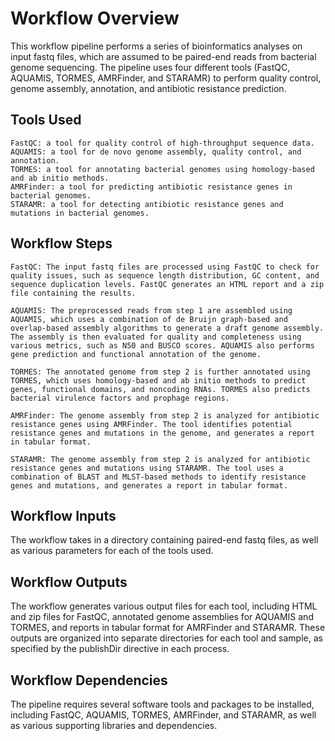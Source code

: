 # Workflow Overview

This workflow pipeline performs a series of bioinformatics analyses on input fastq files, which are assumed to be paired-end reads from bacterial genome sequencing. The pipeline uses four different tools (FastQC, AQUAMIS, TORMES, AMRFinder, and STARAMR) to perform quality control, genome assembly, annotation, and antibiotic resistance prediction.

## Tools Used

    FastQC: a tool for quality control of high-throughput sequence data.
    AQUAMIS: a tool for de novo genome assembly, quality control, and annotation.
    TORMES: a tool for annotating bacterial genomes using homology-based and ab initio methods.
    AMRFinder: a tool for predicting antibiotic resistance genes in bacterial genomes.
    STARAMR: a tool for detecting antibiotic resistance genes and mutations in bacterial genomes.

## Workflow Steps

    FastQC: The input fastq files are processed using FastQC to check for quality issues, such as sequence length distribution, GC content, and sequence duplication levels. FastQC generates an HTML report and a zip file containing the results.

    AQUAMIS: The preprocessed reads from step 1 are assembled using AQUAMIS, which uses a combination of de Bruijn graph-based and overlap-based assembly algorithms to generate a draft genome assembly. The assembly is then evaluated for quality and completeness using various metrics, such as N50 and BUSCO scores. AQUAMIS also performs gene prediction and functional annotation of the genome.

    TORMES: The annotated genome from step 2 is further annotated using TORMES, which uses homology-based and ab initio methods to predict genes, functional domains, and noncoding RNAs. TORMES also predicts bacterial virulence factors and prophage regions.

    AMRFinder: The genome assembly from step 2 is analyzed for antibiotic resistance genes using AMRFinder. The tool identifies potential resistance genes and mutations in the genome, and generates a report in tabular format.

    STARAMR: The genome assembly from step 2 is analyzed for antibiotic resistance genes and mutations using STARAMR. The tool uses a combination of BLAST and MLST-based methods to identify resistance genes and mutations, and generates a report in tabular format.

## Workflow Inputs

The workflow takes in a directory containing paired-end fastq files, as well as various parameters for each of the tools used.

## Workflow Outputs

The workflow generates various output files for each tool, including HTML and zip files for FastQC, annotated genome assemblies for AQUAMIS and TORMES, and reports in tabular format for AMRFinder and STARAMR. These outputs are organized into separate directories for each tool and sample, as specified by the publishDir directive in each process.
## Workflow Dependencies

The pipeline requires several software tools and packages to be installed, including FastQC, AQUAMIS, TORMES, AMRFinder, and STARAMR, as well as various supporting libraries and dependencies.
